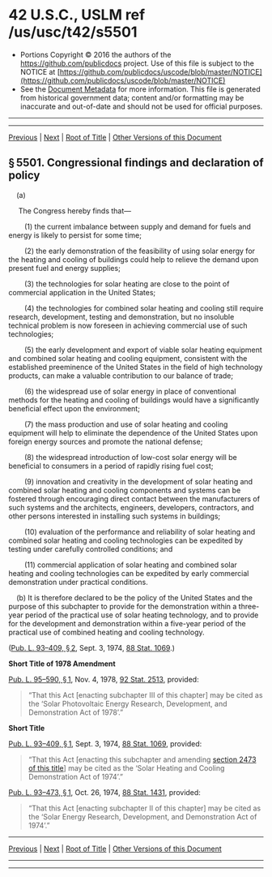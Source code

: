 ---
---

# 42 U.S.C., USLM ref /us/usc/t42/s5501

* Portions Copyright © 2016 the authors of the https://github.com/publicdocs project.
  Use of this file is subject to the NOTICE at [https://github.com/publicdocs/uscode/blob/master/NOTICE](https://github.com/publicdocs/uscode/blob/master/NOTICE)
* See the [Document Metadata](././../../../../..//README.md) for more information.
  This file is generated from historical government data; content and/or formatting may be inaccurate and out-of-date and should not be used for official purposes.

----------
----------

[Previous](./../../../../..//us/usc/t42/ch71/schI/m__us_usc_t42_ch71_schI.md) | [Next](./../../../../..//us/usc/t42/ch71/schI/m__us_usc_t42_s5502.md) | [Root of Title](./../../../../../) | [Other Versions of this Document](https://publicdocs.github.io/go/links?ns=uslm&ref=%2Fus%2Fusc%2Ft42%2Fs5501)

## § 5501. Congressional findings and declaration of policy

    (a)

     The Congress hereby finds that—

        (1) the current imbalance between supply and demand for fuels and energy is likely to persist for some time;

        (2) the early demonstration of the feasibility of using solar energy for the heating and cooling of buildings could help to relieve the demand upon present fuel and energy supplies;

        (3) the technologies for solar heating are close to the point of commercial application in the United States;

        (4) the technologies for combined solar heating and cooling still require research, development, testing and demonstration, but no insoluble technical problem is now foreseen in achieving commercial use of such technologies;

        (5) the early development and export of viable solar heating equipment and combined solar heating and cooling equipment, consistent with the established preeminence of the United States in the field of high technology products, can make a valuable contribution to our balance of trade;

        (6) the widespread use of solar energy in place of conventional methods for the heating and cooling of buildings would have a significantly beneficial effect upon the environment;

        (7) the mass production and use of solar heating and cooling equipment will help to eliminate the dependence of the United States upon foreign energy sources and promote the national defense;

        (8) the widespread introduction of low-cost solar energy will be beneficial to consumers in a period of rapidly rising fuel cost;

        (9) innovation and creativity in the development of solar heating and combined solar heating and cooling components and systems can be fostered through encouraging direct contact between the manufacturers of such systems and the architects, engineers, developers, contractors, and other persons interested in installing such systems in buildings;

        (10) evaluation of the performance and reliability of solar heating and combined solar heating and cooling technologies can be expedited by testing under carefully controlled conditions; and

        (11) commercial application of solar heating and combined solar heating and cooling technologies can be expedited by early commercial demonstration under practical conditions.

    (b) It is therefore declared to be the policy of the United States and the purpose of this subchapter to provide for the demonstration within a three-year period of the practical use of solar heating technology, and to provide for the development and demonstration within a five-year period of the practical use of combined heating and cooling technology.

([Pub. L. 93–409, § 2][/us/pl/93/409/s2], Sept. 3, 1974, [88 Stat. 1069][/us/stat/88/1069].)

 __Short Title of 1978 Amendment__ 

[Pub. L. 95–590, § 1][/us/pl/95/590/s1], Nov. 4, 1978, [92 Stat. 2513][/us/stat/92/2513], provided: 

> “That this Act \[enacting subchapter III of this chapter\] may be cited as the ‘Solar Photovoltaic Energy Research, Development, and Demonstration Act of 1978’.”

 __Short Title__ 

[Pub. L. 93–409, § 1][/us/pl/93/409/s1], Sept. 3, 1974, [88 Stat. 1069][/us/stat/88/1069], provided: 

> “That this Act \[enacting this subchapter and amending [section 2473 of this title][/us/usc/t42/s2473]\] may be cited as the ‘Solar Heating and Cooling Demonstration Act of 1974’.”

[Pub. L. 93–473, § 1][/us/pl/93/473/s1], Oct. 26, 1974, [88 Stat. 1431][/us/stat/88/1431], provided: 

> “That this Act \[enacting subchapter II of this chapter\] may be cited as the ‘Solar Energy Research, Development, and Demonstration Act of 1974’.”

----------

[Previous](./../../../../..//us/usc/t42/ch71/schI/m__us_usc_t42_ch71_schI.md) | [Next](./../../../../..//us/usc/t42/ch71/schI/m__us_usc_t42_s5502.md) | [Root of Title](./../../../../../) | [Other Versions of this Document](https://publicdocs.github.io/go/links?ns=uslm&ref=%2Fus%2Fusc%2Ft42%2Fs5501)

----------
----------

[/us/pl/93/409/s2]: https://publicdocs.github.io/go/links?ns=uslm&ref=%2Fus%2Fpl%2F93%2F409%2Fs2
[/us/stat/88/1069]: https://publicdocs.github.io/go/links?ns=uslm&ref=%2Fus%2Fstat%2F88%2F1069
[/us/pl/95/590/s1]: https://publicdocs.github.io/go/links?ns=uslm&ref=%2Fus%2Fpl%2F95%2F590%2Fs1
[/us/stat/92/2513]: https://publicdocs.github.io/go/links?ns=uslm&ref=%2Fus%2Fstat%2F92%2F2513
[/us/pl/93/409/s1]: https://publicdocs.github.io/go/links?ns=uslm&ref=%2Fus%2Fpl%2F93%2F409%2Fs1
[/us/stat/88/1069]: https://publicdocs.github.io/go/links?ns=uslm&ref=%2Fus%2Fstat%2F88%2F1069
[/us/usc/t42/s2473]: https://publicdocs.github.io/go/links?ns=uslm&ref=%2Fus%2Fusc%2Ft42%2Fs2473
[/us/pl/93/473/s1]: https://publicdocs.github.io/go/links?ns=uslm&ref=%2Fus%2Fpl%2F93%2F473%2Fs1
[/us/stat/88/1431]: https://publicdocs.github.io/go/links?ns=uslm&ref=%2Fus%2Fstat%2F88%2F1431


